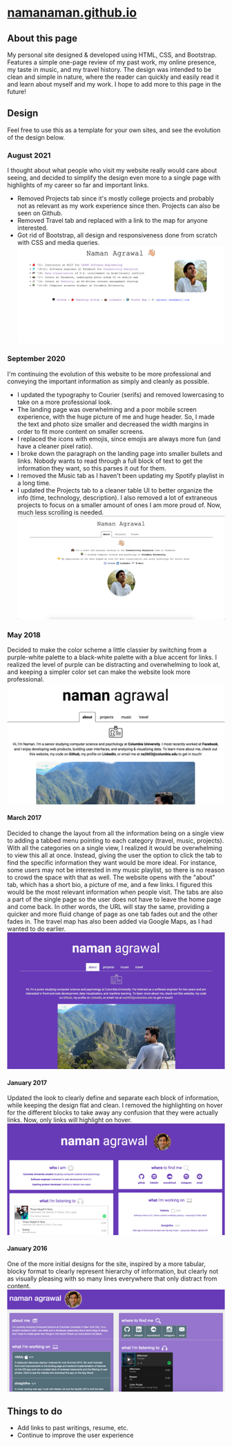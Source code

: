 # [namanaman.github.io](http://namanaman.github.io)

## About this page
My personal site designed & developed using HTML, CSS, and Bootstrap. Features a simple one-page review of my past work, my online presence, my taste in music, and my travel history. The design was intended to be clean and simple in nature, where the reader can quickly and easily read it and learn about myself and my work. I hope to add more to this page in the future!

## Design
Feel free to use this as a template for your own sites, and see the evolution of the design below.

### August 2021
I thought about what people who visit my website really would care about seeing, and decided to simplify the design even more to a single page with highlights of my career so far and important links. 
* Removed Projects tab since it's mostly college projects and probably not as relevant as my work experience since then. Projects can also be seen on Github.
* Removed Travel tab and replaced with a link to the map for anyone interested.
* Got rid of Bootstrap, all design and responsiveness done from scratch with CSS and media queries.
![Not found](/images/web_shot6.png?raw=true "View 6")

### September 2020
I'm continuing the evolution of this website to be more professional and conveying the important information as simply and cleanly as possible.
* I updated the typography to Courier (serifs) and removed lowercasing to take on a more professional look.
* The landing page was overwhelming and a poor mobile screen experience, with the huge picture of me and huge header. So, I made the text and photo size smaller and decreased the width margins in order to fit more content on smaller screens.
* I replaced the icons with emojis, since emojis are always more fun (and have a cleaner pixel ratio).
* I broke down the paragraph on the landing page into smaller bullets and links. Nobody wants to read through a full block of text to get the information they want, so this parses it out for them.
* I removed the Music tab as I haven't been updating my Spotify playlist in a long time.
* I updated the Projects tab to a cleaner table UI to better organize the info (time, technology, description). I also removed a lot of extraneous projects to focus on a smaller amount of ones I am more proud of. Now, much less scrolling is needed.
![Not found](/images/web_shot5.png?raw=true "View 5")

### May 2018
Decided to make the color scheme a little classier by switching from a purple-white palette to a black-white palette with a blue accent for links. I realized the level of purple can be distracting and overwhelming to look at, and keeping a simpler color set can make the website look more professional.
![Not found](/images/web_shot4.png?raw=true "View 4")

#### March 2017
Decided to change the layout from all the information being on a single view to adding a tabbed menu pointing to each category (travel, music, projects). With all the categories on a single view, I realized it would be overwhelming to view this all at once. Instead, giving the user the option to click the tab to find the specific information they want would be more ideal. For instance, some users may not be interested in my music playlist, so there is no reason to crowd the space with that as well. The website opens with the "about" tab, which has a short bio, a picture of me, and a few links. I figured this would be the most relevant information when people visit. The tabs are also a part of the single page so the user does not have to leave the home page and come back. In other words, the URL will stay the same, providing a quicker and more fluid change of page as one tab fades out and the other fades in. The travel map has also been added via Google Maps, as I had wanted to do earlier.
![Not found](/images/web_shot3.jpg?raw=true "View 3")

#### January 2017
Updated the look to clearly define and separate each block of information, while keeping the design flat and clean. I removed the highlighting on hover for the different blocks to take away any confusion that they were actually links. Now, only links will highlight on hover.
![Not found](/images/web_shot2.png?raw=true "View 2")

#### January 2016
One of the more initial designs for the site, inspired by a more tabular, blocky format to clearly represent hierarchy of information, but clearly not as visually pleasing with so many lines everywhere that only distract from content.
![Not found](/images/web_shot.png?raw=true "View 1")

## Things to do
* Add links to past writings, resume, etc.
* Continue to improve the user experience
